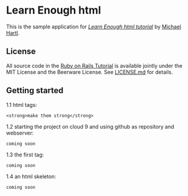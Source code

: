 # Learn Enough html

This is the sample application for
[*Learn Enough html tutorial*](https://www.learnenough.com/course/learn_enough_html/html/html_intro/)
by [Michael Hartl](https://www.learnenough.com/course/learn_enough_html/html/html_intro).

## License

All source code in the [Ruby on Rails Tutorial](http://railstutorial.org/)
is available jointly under the MIT License and the Beerware License. See
[LICENSE.md](LICENSE.md) for details.

## Getting started

1.1 html tags:

```
<strong>make them strong</strong>
```

1.2 starting the project on cloud 9 and using github as repository and webserver:

```
coming soon
```

1.3 the first tag:

```
coming soon
```

1.4 an html skeleton:

```
coming soon
```
